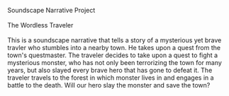 Soundscape Narrative Project\
\
The Wordless Traveler\
\
This is a soundscape narrative that tells a story of a mysterious yet brave travler who stumbles into a nearby town. He takes upon a quest from the town's questmaster. The traveler decides to take upon a quest to fight a mysterious monster, who has not only been terrorizing the town for many years, but also slayed every brave hero that has gone to defeat it. The traveler travels to the forest in which monster lives in and engages in a battle to the death. Will our hero slay the monster and save the town?
